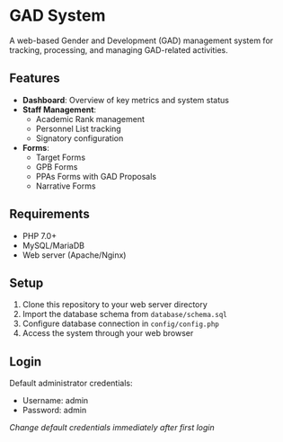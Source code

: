 # GAD System

A web-based Gender and Development (GAD) management system for tracking, processing, and managing GAD-related activities.

## Features

- **Dashboard**: Overview of key metrics and system status
- **Staff Management**: 
  - Academic Rank management
  - Personnel List tracking
  - Signatory configuration
- **Forms**: 
  - Target Forms
  - GPB Forms
  - PPAs Forms with GAD Proposals
  - Narrative Forms

## Requirements

- PHP 7.0+
- MySQL/MariaDB
- Web server (Apache/Nginx)

## Setup

1. Clone this repository to your web server directory
2. Import the database schema from `database/schema.sql`
3. Configure database connection in `config/config.php`
4. Access the system through your web browser

## Login

Default administrator credentials:
- Username: admin
- Password: admin

*Change default credentials immediately after first login* 